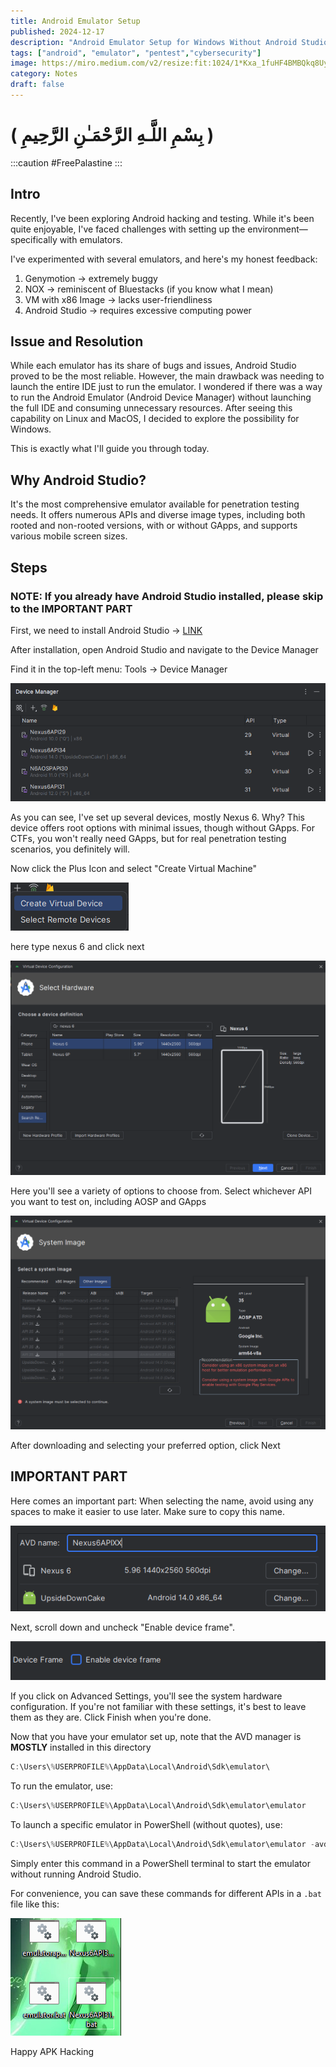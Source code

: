 ```yaml
---
title: Android Emulator Setup
published: 2024-12-17
description: "Android Emulator Setup for Windows Without Android Studio IDE."
tags: ["android", "emulator", "pentest","cybersecurity"]
image: https://miro.medium.com/v2/resize:fit:1024/1*Kxa_1fuHF4BMBQkq8Uyz0Q.jpeg
category: Notes
draft: false
---
```


# ( بِسْمِ اللَّـهِ الرَّحْمَـٰنِ الرَّحِيمِ )
:::caution
 #FreePalastine
:::

## Intro

Recently, I've been exploring Android hacking and testing. While it's been quite enjoyable, I've faced challenges with setting up the environment—specifically with emulators.

I've experimented with several emulators, and here's my honest feedback:

1. Genymotion → extremely buggy
2. NOX → reminiscent of Bluestacks (if you know what I mean)
3. VM with x86 Image → lacks user-friendliness
4. Android Studio → requires excessive computing power

## Issue and Resolution

While each emulator has its share of bugs and issues, Android Studio proved to be the most reliable. However, the main drawback was needing to launch the entire IDE just to run the emulator. I wondered if there was a way to run the Android Emulator (Android Device Manager) without launching the full IDE and consuming unnecessary resources. After seeing this capability on Linux and MacOS, I decided to explore the possibility for Windows.

This is exactly what I'll guide you through today.

## Why Android Studio?

It's the most comprehensive emulator available for penetration testing needs. It offers numerous APIs and diverse image types, including both rooted and non-rooted versions, with or without GApps, and supports various mobile screen sizes.

## Steps

### NOTE: If you already have Android Studio installed, please skip to the IMPORTANT PART

First, we need to install Android Studio → [LINK](https://developer.android.com/studio)

After installation, open Android Studio and navigate to the Device Manager

Find it in the top-left menu: Tools → Device Manager

![image.png](image.png)

As you can see, I've set up several devices, mostly Nexus 6. Why? This device offers root options with minimal issues, though without GApps. For CTFs, you won't really need GApps, but for real penetration testing scenarios, you definitely will. 

Now click the Plus Icon and select "Create Virtual Machine"

![image.png](image%201.png)

here type nexus 6 and click next

![image.png](image%202.png)

Here you'll see a variety of options to choose from. Select whichever API you want to test on, including AOSP and GApps

![image.png](image%203.png)

After downloading and selecting your preferred option, click Next 

## IMPORTANT PART

Here comes an important part: When selecting the name, avoid using any spaces to make it easier to use later. Make sure to copy this name.

![image.png](image%204.png)

Next, scroll down and uncheck "Enable device frame".

![image.png](image%205.png)

If you click on Advanced Settings, you'll see the system hardware configuration. If you're not familiar with these settings, it's best to leave them as they are. Click Finish when you're done.

Now that you have your emulator set up, note that the AVD manager is **MOSTLY** installed in this directory

```powershell
C:\Users\%USERPROFILE%\AppData\Local\Android\Sdk\emulator\
```

To run the emulator, use:

```powershell
C:\Users\%USERPROFILE%\AppData\Local\Android\Sdk\emulator\emulator
```

To launch a specific emulator in PowerShell (without quotes), use:

```powershell
C:\Users\%USERPROFILE%\AppData\Local\Android\Sdk\emulator\emulator -avd "nameofAVD"
```

Simply enter this command in a PowerShell terminal to start the emulator without running Android Studio.

For convenience, you can save these commands for different APIs in a `.bat` file like this:

![image.png](image%206.png)

Happy APK Hacking